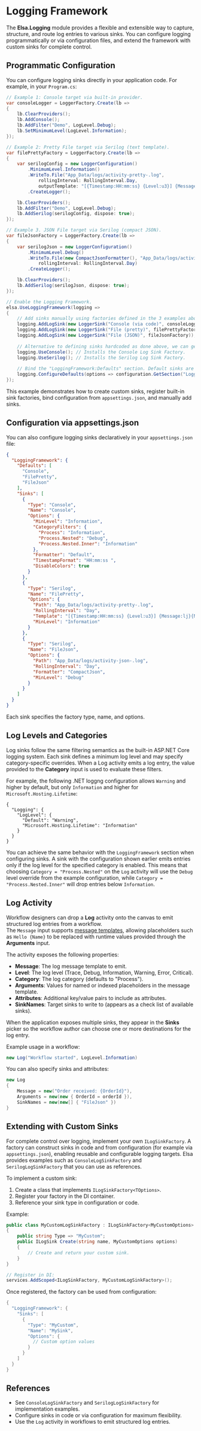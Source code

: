 # Logging Framework

The **Elsa.Logging** module provides a flexible and extensible way to capture, structure, and route log entries to various sinks. You can configure logging programmatically or via configuration files, and extend the framework with custom sinks for complete control.

## Programmatic Configuration

You can configure logging sinks directly in your application code. For example, in your `Program.cs`:

```csharp
// Example 1: Console target via built-in provider.
var consoleLogger = LoggerFactory.Create(lb =>
{
    lb.ClearProviders();
    lb.AddConsole();
    lb.AddFilter("Demo", LogLevel.Debug);
    lb.SetMinimumLevel(LogLevel.Information);
});

// Example 2: Pretty File target via Serilog (text template).
var filePrettyFactory = LoggerFactory.Create(lb =>
{
    var serilogConfig = new LoggerConfiguration()
        .MinimumLevel.Information()
        .WriteTo.File("App_Data/logs/activity-pretty-.log",
            rollingInterval: RollingInterval.Day,
            outputTemplate: "[{Timestamp:HH:mm:ss} {Level:u3}] {Message:lj}{NewLine}{Exception}")
        .CreateLogger();

    lb.ClearProviders();
    lb.AddFilter("Demo", LogLevel.Debug);
    lb.AddSerilog(serilogConfig, dispose: true);
});

// Example 3. JSON File target via Serilog (compact JSON).
var fileJsonFactory = LoggerFactory.Create(lb =>
{
    var serilogJson = new LoggerConfiguration()
        .MinimumLevel.Debug()
        .WriteTo.File(new CompactJsonFormatter(), "App_Data/logs/activity-json-.log",
            rollingInterval: RollingInterval.Day)
        .CreateLogger();

    lb.ClearProviders();
    lb.AddSerilog(serilogJson, dispose: true);
});

// Enable the Logging Framework.
elsa.UseLoggingFramework(logging =>
{
    // Add sinks manually using factories defined in the 3 examples above.
    logging.AddLogSink(new LoggerSink("Console (via code)", consoleLogger));
    logging.AddLogSink(new LoggerSink("File (pretty)", filePrettyFactory));
    logging.AddLogSink(new LoggerSink("File (JSON)", fileJsonFactory));
    
    // Alternative to defining sinks hardcoded as done above, we can get sinks from configuration.
    logging.UseConsole(); // Installs the Console Log Sink Factory.
    logging.UseSerilog(); // Installs the Serilog Log Sink Factory.
    
    // Bind the "LoggingFramework:Defaults" section. Default sinks are used when the Log activity doesn't specify what sinks to write to.
    logging.ConfigureDefaults(options => configuration.GetSection("LoggingFramework").Bind(options));
});
```

This example demonstrates how to create custom sinks, register built-in sink factories, bind configuration from `appsettings.json`, and manually add sinks.

## Configuration via appsettings.json

You can also configure logging sinks declaratively in your `appsettings.json` file:

```json
{
  "LoggingFramework": {
    "Defaults": [
      "Console",
      "FilePretty",
      "FileJson"
    ],
    "Sinks": [
      {
        "Type": "Console",
        "Name": "Console",
        "Options": {
          "MinLevel": "Information",
          "CategoryFilters": {
            "Process": "Information",
            "Process.Nested": "Debug",
            "Process.Nested.Inner": "Information"
          },
          "Formatter": "Default",
          "TimestampFormat": "HH:mm:ss ",
          "DisableColors": true
        }
      },
      {
        "Type": "Serilog",
        "Name": "FilePretty",
        "Options": {
          "Path": "App_Data/logs/activity-pretty-.log",
          "RollingInterval": "Day",
          "Template": "[{Timestamp:HH:mm:ss} {Level:u3}] {Message:lj}{NewLine}{Exception}",
          "MinLevel": "Information"
        }
      },
      {
        "Type": "Serilog",
        "Name": "FileJson",
        "Options": {
          "Path": "App_Data/logs/activity-json-.log",
          "RollingInterval": "Day",
          "Formatter": "CompactJson",
          "MinLevel": "Debug"
        }
      }
    ]
  }
}
```

Each sink specifies the factory type, name, and options.

## Log Levels and Categories

Log sinks follow the same filtering semantics as the built-in ASP.NET Core logging system. Each sink defines a minimum log level and may specify category-specific overrides. When a Log activity emits a log entry, the value provided to the **Category** input is used to evaluate these filters.

For example, the following .NET loggng configuration allows `Warning` and higher by default, but only `Information` and higher for `Microsoft.Hosting.Lifetime`:

```
{
  "Logging": {
    "LogLevel": {
      "Default": "Warning",
      "Microsoft.Hosting.Lifetime": "Information"
    }
  }
}
```

You can achieve the same behavior with the `LoggingFramework` section when configuring sinks. A sink with the configuration shown earlier emits entries only if the log level for the specified category is enabled. This means that choosing `Category = "Process.Nested"` on the `Log` activity will use the `Debug` level override from the example configuration, while `Category = "Process.Nested.Inner"` will drop entries below `Information`.

## Log Activity

Workflow designers can drop a **Log** activity onto the canvas to emit structured log entries from a workflow.\
The `Message` input supports [message templates](https://learn.microsoft.com/en-us/dotnet/core/extensions/logging#log-message-template), allowing placeholders such as `Hello {Name}` to be replaced with runtime values provided through the **Arguments** input.

The activity exposes the following properties:

* **Message**: The log message template to emit.
* **Level**: The log level (Trace, Debug, Information, Warning, Error, Critical).
* **Category**: The log category (defaults to "Process").
* **Arguments**: Values for named or indexed placeholders in the message template.
* **Attributes**: Additional key/value pairs to include as attributes.
* **SinkNames**: Target sinks to write to (appears as a check list of available sinks).

When the application exposes multiple sinks, they appear in the **Sinks** picker so the workflow author can choose one or more destinations for the log entry.

Example usage in a workflow:

```csharp
new Log("Workflow started", LogLevel.Information)
```

You can also specify sinks and attributes:

```csharp
new Log
{
    Message = new("Order received: {OrderId}"),
    Arguments = new(new { OrderId = orderId }),
    SinkNames = new(new[] { "FileJson" })
}
```

## Extending with Custom Sinks

For complete control over logging, implement your own `ILogSinkFactory`. A factory can construct sinks in code and from configuration (for example via `appsettings.json`), enabling reusable and configurable logging targets. Elsa provides examples such as `ConsoleLogSinkFactory` and `SerilogLogSinkFactory` that you can use as references.

To implement a custom sink:

1. Create a class that implements `ILogSinkFactory<TOptions>`.
2. Register your factory in the DI container.
3. Reference your sink type in configuration or code.

Example:

```csharp
public class MyCustomLogSinkFactory : ILogSinkFactory<MyCustomOptions>
{
    public string Type => "MyCustom";
    public ILogSink Create(string name, MyCustomOptions options)
    {
        // Create and return your custom sink.
    }
}

// Register in DI:
services.AddScoped<ILogSinkFactory, MyCustomLogSinkFactory>();
```

Once registered, the factory can be used from configuration:

```csharp
{
  "LoggingFramework": {
    "Sinks": [
      {
        "Type": "MyCustom",
        "Name": "MySink",
        "Options": {
          // Custom option values
        }
      }
    ]
  }
}
```

## References

* See `ConsoleLogSinkFactory` and `SerilogLogSinkFactory` for implementation examples.
* Configure sinks in code or via configuration for maximum flexibility.
* Use the `Log` activity in workflows to emit structured log entries.
